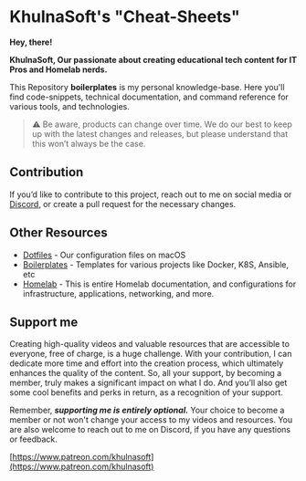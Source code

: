 # KhulnaSoft's "Cheat-Sheets"

**Hey, there!**

**KhulnaSoft, Our passionate about creating educational tech content for IT Pros and Homelab nerds.**

This Repository **boilerplates** is my personal knowledge-base. Here you'll find code-snippets, technical documentation, and command reference for various tools, and technologies.

> :warning: Be aware, products can change over time. We do our best to keep up with the latest changes and releases, but please understand that this won’t always be the case.

## Contribution

If you’d like to contribute to this project, reach out to me on social media or [Discord](https://khulnasoft.de/discord), or create a pull request for the necessary changes.

## Other Resources

- [Dotfiles](https://github.com/khulnasoft/boilerplates/tree/dotfiles) - Our configuration files on macOS
- [Boilerplates](https://github.com/khulnasoft/boilerplates) - Templates for various projects like Docker, K8S, Ansible, etc
- [Homelab](https://github.com/khulnasoft/boilerplates/tree/homelab) - This is entire Homelab documentation, and configurations for infrastructure, applications, networking, and more.

## Support me

Creating high-quality videos and valuable resources that are accessible to everyone, free of charge, is a huge challenge. With your contribution, I can dedicate more time and effort into the creation process, which ultimately enhances the quality of the content. So, all your support, by becoming a member, truly makes a significant impact on what I do. And you’ll also get some cool benefits and perks in return, as a recognition of your support.

Remember, ***supporting me is entirely optional.*** Your choice to become a member or not won't change your access to my videos and resources. You are also welcome to reach out to me on Discord, if you have any questions or feedback.

[https://www.patreon.com/khulnasoft](https://www.patreon.com/khulnasoft)
